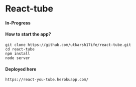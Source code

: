 # React-tube

#### In-Progress




#### How to start the app?
````
git clone https://github.com/utkarsh17ife/react-tube.git 
cd react-tube 
npm install 
node server
````

#### Deployed here
````
https://react-you-tube.herokuapp.com/
````
